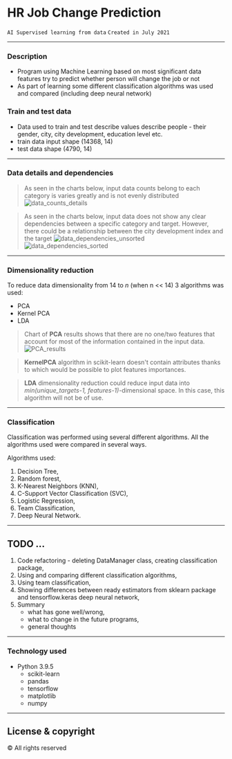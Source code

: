 # HR Job Change Prediction
```AI Supervised learning from data```
```Created in July 2021```

---

### Description
- Program using Machine Learning based on most significant data features try to predict whether person will change the job or not
- As part of learning some different classification algorithms was used and compared (including deep neural network)

### Train and test data
- Data used to train and test describe values describe people - their gender, city, city development, education level etc.
- train data input shape (14368, 14)
- test data shape (4790, 14)
---

### Data details and dependencies
> As seen in the charts below, input data counts belong to each category is varies greatly and is not evenly distributed
> ![data_counts_details](img/data_counts_details.png)

> As seen in the charts below, input data does not show any clear dependencies between a specific category and target. However, there could be a relationship between the city development index and the target 
> ![data_dependencies_unsorted](img/data_dependencies_unsorted.png)
> ![data_dependencies_sorted](img/data_dependencies_sorted.png)

---

### Dimensionality reduction
To reduce data dimensionality from 14 to *n* (when n << 14) 3 algorithms was used:
* PCA
* Kernel PCA
* LDA

> Chart of **PCA** results shows that there are no one/two features that account for most of the information contained in the input data.
> ![PCA_results](img/PCA_histogram.png)

> **KernelPCA** algorithm in scikit-learn doesn't contain attributes thanks to which would be possible to plot features importances.

> **LDA** dimensionality reduction could reduce input data into *min(unique_targets-1, features-1)*-dimensional space. In this case, this algorithm will not be of use.

---

### Classification
Classification was performed using several different algorithms. 
All the algorithms used were compared in several ways.

Algorithms used:
1. Decision Tree,
2. Random forest,
3. K-Nearest Neighbors (KNN),
4. C-Support Vector Classification (SVC),
5. Logistic Regression,
6. Team Classification,
7. Deep Neural Network.

---

## TODO ...
1. Code refactoring - deleting DataManager class, creating classification package,
2. Using and comparing different classification algorithms,
3. Using team classification,   
4. Showing differences between ready estimators from sklearn package and
   tensorflow.keras deep neural network,
5. Summary
   * what has gone well/wrong,
   * what to change in the future programs, 
   * general thoughts

---

### Technology used
+ Python 3.9.5
    + scikit-learn
    + pandas
    + tensorflow
    + matplotlib
    + numpy

---

## License & copyright
© All rights reserved
